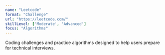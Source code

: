 ```yaml
---
name: "Leetcode"
format: "Challenge"
url: "https://leetcode.com/"
skillLevel: ['Moderate', 'Advanced']
focus: "Algorithms"
---
```


Coding challenges and practice algorithms designed to help users prepare for technical interviews.
